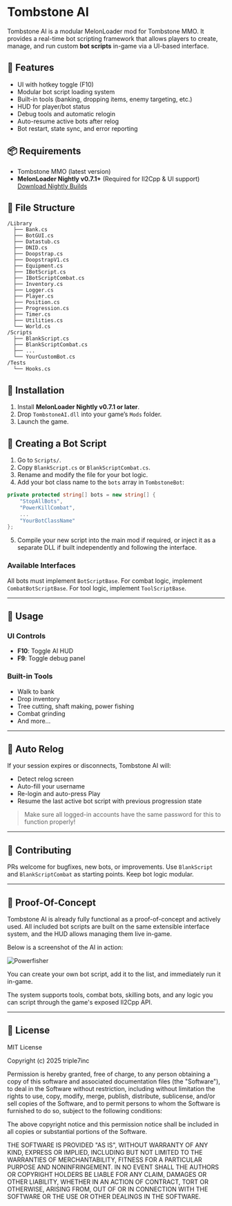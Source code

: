 # Tombstone AI

Tombstone AI is a modular MelonLoader mod for Tombstone MMO. It provides a real-time bot scripting framework that allows players to create, manage, and run custom **bot scripts** in-game via a UI-based interface.

## 🔧 Features

- UI with hotkey toggle (F10)
- Modular bot script loading system
- Built-in tools (banking, dropping items, enemy targeting, etc.)
- HUD for player/bot status
- Debug tools and automatic relogin
- Auto-resume active bots after relog
- Bot restart, state sync, and error reporting

## 📦 Requirements

- Tombstone MMO (latest version)
- **MelonLoader Nightly v0.7.1+** (Required for Il2Cpp & UI support)  
  [Download Nightly Builds](https://github.com/LavaGang/MelonLoader/releases/tag/v0.7.0)

## 📁 File Structure

```
/Library
  ├── Bank.cs
  ├── BotGUI.cs
  ├── Datastub.cs
  ├── DNID.cs
  ├── Doopstrap.cs
  ├── DoopstrapV1.cs
  ├── Equipment.cs
  ├── IBotScript.cs
  ├── IBotScriptCombat.cs
  ├── Inventory.cs
  ├── Logger.cs
  ├── Player.cs
  ├── Position.cs
  ├── Progression.cs
  ├── Timer.cs
  ├── Utilities.cs
  └── World.cs
/Scripts
  ├── BlankScript.cs
  ├── BlankScriptCombat.cs
  ├── ...
  └── YourCustomBot.cs
/Tests
  └── Hooks.cs
```

## 🚀 Installation

1. Install **MelonLoader Nightly v0.7.1 or later**.
2. Drop `TombstoneAI.dll` into your game’s `Mods` folder.
3. Launch the game.

## 🧠 Creating a Bot Script

1. Go to `Scripts/`.
2. Copy `BlankScript.cs` or `BlankScriptCombat.cs`.
3. Rename and modify the file for your bot logic.
4. Add your bot class name to the `bots` array in `TombstoneBot`:

```csharp
private protected string[] bots = new string[] {
    "StopAllBots",
    "PowerKillCombat",
    ...
    "YourBotClassName"
};
```

5. Compile your new script into the main mod if required, or inject it as a separate DLL if built independently and following the interface.

### Available Interfaces

All bots must implement `BotScriptBase`. For combat logic, implement `CombatBotScriptBase`.
For tool logic, implement `ToolScriptBase`.

---

## 🧰 Usage

### UI Controls
- **F10**: Toggle AI HUD
- **F9**: Toggle debug panel

### Built-in Tools

- Walk to bank
- Drop inventory
- Tree cutting, shaft making, power fishing
- Combat grinding
- And more...

---

## 🔁 Auto Relog

If your session expires or disconnects, Tombstone AI will:
- Detect relog screen
- Auto-fill your username
- Re-login and auto-press Play
- Resume the last active bot script with previous progression state

> Make sure all logged-in accounts have the same password for this to function properly!

---

## 💬 Contributing

PRs welcome for bugfixes, new bots, or improvements. Use `BlankScript` and `BlankScriptCombat` as starting points. Keep bot logic modular.

---

## 🧪 Proof-Of-Concept

Tombstone AI is already fully functional as a proof-of-concept and actively used. All included bot scripts are built on the same extensible interface system, and the HUD allows managing them live in-game.

Below is a screenshot of the AI in action:

![Powerfisher](https://i.imgur.com/uJmcMBy.gif)

You can create your own bot script, add it to the list, and immediately run it in-game.

The system supports tools, combat bots, skilling bots, and any logic you can script through the game's exposed Il2Cpp API.

---

## 📄 License

MIT License

Copyright (c) 2025 triple7inc

Permission is hereby granted, free of charge, to any person obtaining a copy
of this software and associated documentation files (the "Software"), to deal
in the Software without restriction, including without limitation the rights
to use, copy, modify, merge, publish, distribute, sublicense, and/or sell
copies of the Software, and to permit persons to whom the Software is
furnished to do so, subject to the following conditions:

The above copyright notice and this permission notice shall be included in all
copies or substantial portions of the Software.

THE SOFTWARE IS PROVIDED "AS IS", WITHOUT WARRANTY OF ANY KIND, EXPRESS OR
IMPLIED, INCLUDING BUT NOT LIMITED TO THE WARRANTIES OF MERCHANTABILITY,
FITNESS FOR A PARTICULAR PURPOSE AND NONINFRINGEMENT. IN NO EVENT SHALL THE
AUTHORS OR COPYRIGHT HOLDERS BE LIABLE FOR ANY CLAIM, DAMAGES OR OTHER
LIABILITY, WHETHER IN AN ACTION OF CONTRACT, TORT OR OTHERWISE, ARISING FROM,
OUT OF OR IN CONNECTION WITH THE SOFTWARE OR THE USE OR OTHER DEALINGS IN THE
SOFTWARE.
